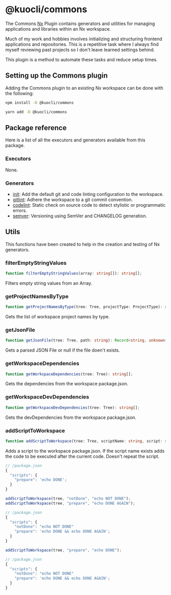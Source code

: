 # @kuocli/commons

The Commons [Nx](https://nx.dev/) Plugin contains generators and utilities for managing applications and libraries within an Nx workspace.

Much of my work and hobbies involves initializing and structuring frontend applications and repositories. This is a repetitive task where I always find myself reviewing past projects so I don't leave learned settings behind.

This plugin is a method to automate these tasks and reduce setup times.

## Setting up the Commons plugin

Adding the Commons plugin to an existing Nx workspace can be done with the following:

```bash
npm install -D @kuocli/commons
```

```bash
yarn add -D @kuocli/commons
```

## Package reference

Here is a list of all the executors and generators available from this package.

### Executors

None.

### Generators

- [init](./src/generators/init/README.md): Add the default git and code linting configuration to the workspace.
- [gitlint](./src/generators/gitlint/README.md): Adhere the workspace to a git commit convention.
- [codelint](./src/generators/codelint/README.md): Static check on source code to detect stylistic or programmatic errors.
- [semver](./src/generators/semver/README.md): Versioning using SemVer and CHANGELOG generation.

## Utils

This functions have been created to help in the creation and testing of Nx generators.

### filterEmptyStringValues

```ts
function filterEmptyStringValues(array: string[]): string[];
```

Filters empty string values from an Array.

### getProjectNamesByType

```ts
function getProjectNamesByType(tree: Tree, projectType: ProjectType): string[];
```

Gets the list of workspace project names by type.

### getJsonFile

```ts
function getJsonFile(tree: Tree, path: string): Record<string, unknown> | null;
```

Gets a parsed JSON File or null if the file doen't exists.

### getWorkspaceDependencies

```ts
function getWorkspaceDependencies(tree: Tree): string[];
```

Gets the dependencies from the workspace package.json.

### getWorkspaceDevDependencies

```ts
function getWorkspaceDevDependencies(tree: Tree): string[];
```

Gets the devDependencies from the workspace package.json.

### addScriptToWorkspace

```ts
function addScriptToWorkspace(tree: Tree, scriptName: string, script: string): void;
```

Adds a script to the workspace package.json. If the script name exists adds the code to be executed after the current code. Doesn't repeat the script.

```js
// /package.json
{
  "scripts": {
    "prepare": 'echo DONE';
  }
}

addScriptToWorkspace(tree, "notDone", "echo NOT DONE");
addScriptToWorkspace(tree, "prepare", "echo DONE AGAIN");

// /package.json
{
  "scripts": {
    "notDone": "echo NOT DONE"
    "prepare": 'echo DONE && echo DONE AGAIN';
  }
}

addScriptToWorkspace(tree, "prepare", "echo DONE");

// /package.json
{
  "scripts": {
    "notDone": "echo NOT DONE"
    "prepare": 'echo DONE && echo DONE AGAIN';
  }
}
```
